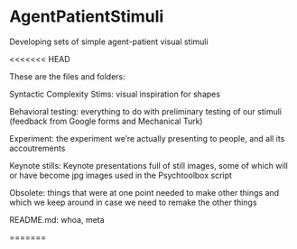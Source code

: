 # AgentPatientStimuli
Developing sets of simple agent-patient visual stimuli

<<<<<<< HEAD

These are the files and folders:

Syntactic Complexity Stims: visual inspiration for shapes

Behavioral testing: everything to do with preliminary testing of our stimuli (feedback from Google forms and Mechanical Turk)

Experiment: the experiment we’re actually presenting to people, and all its accoutrements

Keynote stills: Keynote presentations full of still images, some of which will or have become jpg images used in the Psychtoolbox script

Obsolete: things that were at one point needed to make other things and which we keep around in case we need to remake the other things

README.md: whoa, meta

=======
